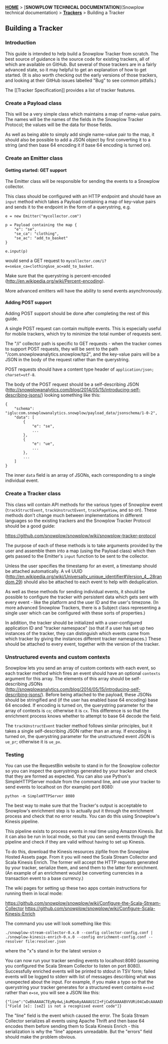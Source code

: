 [**HOME**](Home) > [**SNOWPLOW TECHNICAL DOCUMENTATION**](Snowplow technical documentation) > [**Trackers**](trackers) > Building a Tracker

## Building a Tracker

### Introduction

This guide is intended to help build a Snowplow Tracker from scratch. The best source of guidance is the source code for existing trackers, all of which are available on GitHub. But several of those trackers are in a fairly advanced state, so it may helpful to get an explanation of how to get started. (It is also worth checking out the early versions of those trackers, and looking at their GitHub issues labelled "Bug" to see common pitfalls.)

The [[Tracker Specification]] provides a list of tracker features.

### Create a Payload class

This will be a very simple class which maintains a map of name-value pairs. The names will be the names of the fields in the Snowplow Tracker Protocol; the values will be the data for those fields.

As well as being able to simply add single name-value pair to the map, it should also be possible to add a JSON object by first converting it to a string (and then base 64 encoding it if base 64 encoding is turned on).

### Create an Emitter class

#### Getting started: GET support

The Emitter class will be responsible for sending the events to a Snowplow collector.

This class should be configured with an HTTP endpoint and should have an `input` method which takes a Payload containing a map of key-value pairs and sends it to the endpoint in the form of a querystring, e.g.

```
e = new Emitter("mycollector.com")

p = Payload containing the map {
	"e": "se",
	"se_ca": "clothing",
	"se_ac": "add_to_basket"
}

e.input(p)
```

would send a GET request to `mycollector.com/i?e=se&se_ca=clothing&se_ac=add_to_basket`.

Make sure that the querystring is percent-encoded (http://en.wikipedia.org/wiki/Percent-encoding).

More advanced emitters will have the ability to send events asynchronously.

#### Adding POST support

Adding POST support should be done after completing the rest of this guide.

A single POST request can contain multiple events. This is especially useful for mobile trackers, which try to minimize the total number of requests sent.

The "/i" collector path is specific to GET requests - when the tracker comes to support POST requests, they will be sent to the path "/com.snowplowanalytics.snowplow/tp2", and the key-value pairs will be a JSON in the body of the request rather than the querystring.

POST requests should have a content type header of `application/json; charset=utf-8`.

The body of the POST request should be a self-describing JSON (http://snowplowanalytics.com/blog/2014/05/15/introducing-self-describing-jsons/) looking something like this:

```
{
	"schema": "iglu:com.snowplowanalytics.snowplow/payload_data/jsonschema/1-0-2",
	"data": [
		{
			"e": "se",
			...
		},
		{
			"e": "ue",
			...
		},
		...
	]
}
```

The inner `data` field is an array of JSONs, each corresponding to a single individual event. 


### Create a Tracker class

This class will contain API methods for the various types of Snowplow event (`trackStructEvent`, `trackUnstructEvent`, `trackPageView`, and so on). These methods don't change much between implementations in different languages so the existing trackers and the Snowplow Tracker Protocol should be a good guide:

https://github.com/snowplow/snowplow/wiki/snowplow-tracker-protocol

The purpose of each of these methods is to take arguments provided by the user and assemble them into a map (using the Payload class) which then gets passed to the Emitter's `input` function to be sent to the collector.

Unless the user specifies the timestamp for an event, a timestamp should be attached automatically. A v4 UUID (http://en.wikipedia.org/wiki/Universally_unique_identifier#Version_4_.28random.29) should also be attached to each event to help with deduplication.

As well as these methods for sending individual events, it should be possible to configure the tracker with persistent data which gets sent with every event - like the platform and the user ID and the user's timezone. (In more advanced Snowplow Trackers, there is a Subject class representing a single user which can be configured with these sorts of properties.)

In addition, the tracker should be initialized with a user-configured application ID and "tracker namespace" (so that if a user has set up two instances of the tracker, they can distinguish which events came from which tracker by giving the instances different tracker namespaces.) These should be attached to every event, together with the version of the tracker.

### Unstructured events and custom contexts

Snowplow lets you send an array of custom contexts with each event, so each tracker method which fires an event should have an optional `contexts` argument for this array. The elements of this array should be self-describing JSONs (http://snowplowanalytics.com/blog/2014/05/15/introducing-self-describing-jsons/). Before being attached to the payload, these JSONs should be stringified and (if the user has enabled base 64 encoding) base 64 encoded. If encoding is turned on, the querystring parameter for the array of contexts is `co`; otherwise it is `cx`. This difference is so that the enrichment process knows whether to attempt to base 64 decode the field.

The `trackUnstructEvent` tracker method follows similar principles, but it takes a single self-describing JSON rather than an array. If encoding is turned on, the querystring parameter for the unstructured event JSON is `ue_pr`; otherwise it is `ue_px`.

### Testing

You can use the RequestBin website to stand in for the Snowplow collector so you can inspect the querystrings generated by your tracker and check that they are formed as expected. You can also use Python's SimpleHTTPServer module from the command line, and use your tracker to send events to localhost on (for example) port 8080:

```
python -m SimpleHTTPServer 8080
```

The best way to make sure that the Tracker's output is acceptable to Snowplow's enrichment step is to actually put it through the enrichment process and check that no error results. You can do this using Snowplow's Kinesis pipeline.

This pipeline exists to process events in real time using Amazon Kinesis. But it can also be run in local mode, so that you can send events through the pipeline and check if they are valid without having to set up Kinesis.

To do this, download the Kinesis resources zipfile from the Snowplow Hosted Assets page. From it you will need the Scala Stream Collector and Scala Kinesis Enrich. The former will accept the HTTP requests generated by your tracker, serialize them, and send them to the latter for enrichment. (An example of an enrichment would be converting currencies in a transaction event to a base currency.)

The wiki pages for setting up these two apps contain instructions for running them in local mode:

https://github.com/snowplow/snowplow/wiki/Configure-the-Scala-Stream-Collector
https://github.com/snowplow/snowplow/wiki/Configure-Scala-Kinesis-Enrich

The command you use will look something like this:

```
./snowplow-stream-collector-0.x.0 --config collector-config.conf | ./snowplow-kinesis-enrich-0.x.0 --config enrichment-config.conf --resolver file:resolver.json
```

where the "x"s stand in for the latest version o

You can now run your tracker sending events to localhost:8080 (assuming you configured the Scala Stream Collector to listen on port 8080). Successfully enriched events will be printed to stdout in TSV form; failed events will be logged to stderr with list of messages describing what was unexpected about the input. For example, if you make a typo so that the querystring your tracker generates for a structured event contains `e=seZ` rather than `e=se`, you will see a JSON like this:

```
{"line":"CwBkAAAACTEyNy4wLjAuMQoAyAAAAU1CI+FjCwDSAAAABVVURi04CwDcAAAAEHNzYy0wLjQuMC1zdGRvdXQLASwAAAALY3VybC83LjMyLjALAUAAAAACL2kLAUoAAAAFZT1zZVoPAV4LAAAAAwAAAAtBY2NlcHQ6ICovKgAAABRIb3N0OiBsb2NhbGhvc3Q6ODA4MAAAABdVc2VyLUFnZW50OiBjdXJsLzcuMzIuMAsBkAAAAAlsb2NhbGhvc3QLAZoAAAAkZTA1MzI0ZWItNzFiYi00YWNlLTk0YTQtZjRiZmQ2OTdkMWNjC3ppAAAAQWlnbHU6Y29tLnNub3dwbG93YW5hbHl0aWNzLnNub3dwbG93L0NvbGxlY3RvclBheWxvYWQvdGhyaWZ0LzEtMC0wAA==","errors":["Field [e]: [seZ] is not a recognised event code"]}
```

The "line" field is the event which caused the error. The Scala Stream Collector serializes all events using Apache Thrift and then base 64 encodes them before sending them to Scala Kinesis Enrich - this serialization is why the "line" appears unreadable. But the "errors" field should make the problem obvious.
